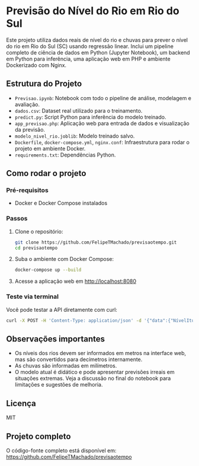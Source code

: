 # Previsão do Nível do Rio em Rio do Sul

Este projeto utiliza dados reais de nível do rio e chuvas para prever o nível do rio em Rio do Sul (SC) usando regressão linear. Inclui um pipeline completo de ciência de dados em Python (Jupyter Notebook), um backend em Python para inferência, uma aplicação web em PHP e ambiente Dockerizado com Nginx.

## Estrutura do Projeto
- `Previsao.ipynb`: Notebook com todo o pipeline de análise, modelagem e avaliação.
- `dados.csv`: Dataset real utilizado para o treinamento.
- `predict.py`: Script Python para inferência do modelo treinado.
- `app_previsao.php`: Aplicação web para entrada de dados e visualização da previsão.
- `modelo_nivel_rio.joblib`: Modelo treinado salvo.
- `Dockerfile`, `docker-compose.yml`, `nginx.conf`: Infraestrutura para rodar o projeto em ambiente Docker.
- `requirements.txt`: Dependências Python.

## Como rodar o projeto

### Pré-requisitos
- Docker e Docker Compose instalados

### Passos
1. Clone o repositório:
   ```sh
   git clone https://github.com/FelipeTMachado/previsaotempo.git
   cd previsaotempo
   ```
2. Suba o ambiente com Docker Compose:
   ```sh
   docker-compose up --build
   ```
3. Acesse a aplicação web em [http://localhost:8080](http://localhost:8080)

### Teste via terminal
Você pode testar a API diretamente com curl:
```sh
curl -X POST -H 'Content-Type: application/json' -d '{"data":{"NívelItuporanga":65,"ChuvaItuporanga":12,"NívelTaió":72,"ChuvaTaió":8}}' http://localhost:8080/
```

## Observações importantes
- Os níveis dos rios devem ser informados em metros na interface web, mas são convertidos para decímetros internamente.
- As chuvas são informadas em milímetros.
- O modelo atual é didático e pode apresentar previsões irreais em situações extremas. Veja a discussão no final do notebook para limitações e sugestões de melhoria.

## Licença
MIT

## Projeto completo
O código-fonte completo está disponível em: https://github.com/FelipeTMachado/previsaotempo
